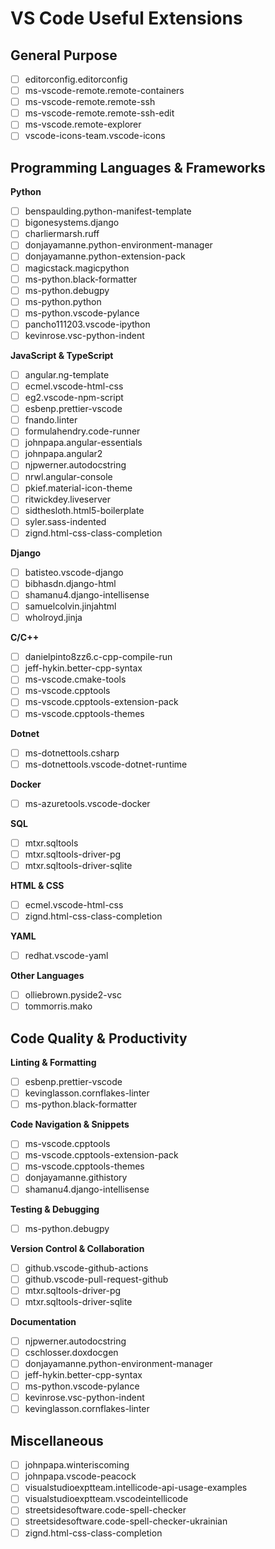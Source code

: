 # VS Code Useful Extensions

## General Purpose
- [ ] editorconfig.editorconfig
- [ ] ms-vscode-remote.remote-containers
- [ ] ms-vscode-remote.remote-ssh
- [ ] ms-vscode-remote.remote-ssh-edit
- [ ] ms-vscode.remote-explorer
- [ ] vscode-icons-team.vscode-icons

## Programming Languages & Frameworks

**Python**
- [ ] benspaulding.python-manifest-template
- [ ] bigonesystems.django
- [ ] charliermarsh.ruff
- [ ] donjayamanne.python-environment-manager
- [ ] donjayamanne.python-extension-pack
- [ ] magicstack.magicpython
- [ ] ms-python.black-formatter
- [ ] ms-python.debugpy
- [ ] ms-python.python
- [ ] ms-python.vscode-pylance
- [ ] pancho111203.vscode-ipython
- [ ] kevinrose.vsc-python-indent

**JavaScript & TypeScript**
- [ ] angular.ng-template
- [ ] ecmel.vscode-html-css
- [ ] eg2.vscode-npm-script
- [ ] esbenp.prettier-vscode
- [ ] fnando.linter
- [ ] formulahendry.code-runner
- [ ] johnpapa.angular-essentials
- [ ] johnpapa.angular2
- [ ] njpwerner.autodocstring
- [ ] nrwl.angular-console
- [ ] pkief.material-icon-theme
- [ ] ritwickdey.liveserver
- [ ] sidthesloth.html5-boilerplate
- [ ] syler.sass-indented
- [ ] zignd.html-css-class-completion

**Django**
- [ ] batisteo.vscode-django
- [ ] bibhasdn.django-html
- [ ] shamanu4.django-intellisense
- [ ] samuelcolvin.jinjahtml
- [ ] wholroyd.jinja

**C/C++**
- [ ] danielpinto8zz6.c-cpp-compile-run
- [ ] jeff-hykin.better-cpp-syntax
- [ ] ms-vscode.cmake-tools
- [ ] ms-vscode.cpptools
- [ ] ms-vscode.cpptools-extension-pack
- [ ] ms-vscode.cpptools-themes

**Dotnet**
- [ ] ms-dotnettools.csharp
- [ ] ms-dotnettools.vscode-dotnet-runtime

**Docker**
- [ ] ms-azuretools.vscode-docker

**SQL**
- [ ] mtxr.sqltools
- [ ] mtxr.sqltools-driver-pg
- [ ] mtxr.sqltools-driver-sqlite

**HTML & CSS**
- [ ] ecmel.vscode-html-css
- [ ] zignd.html-css-class-completion

**YAML**
- [ ] redhat.vscode-yaml

**Other Languages**
- [ ] olliebrown.pyside2-vsc
- [ ] tommorris.mako

## Code Quality & Productivity

**Linting & Formatting**
- [ ] esbenp.prettier-vscode
- [ ] kevinglasson.cornflakes-linter
- [ ] ms-python.black-formatter

**Code Navigation & Snippets**
- [ ] ms-vscode.cpptools
- [ ] ms-vscode.cpptools-extension-pack
- [ ] ms-vscode.cpptools-themes
- [ ] donjayamanne.githistory
- [ ] shamanu4.django-intellisense

**Testing & Debugging**
- [ ] ms-python.debugpy

**Version Control & Collaboration**
- [ ] github.vscode-github-actions
- [ ] github.vscode-pull-request-github
- [ ] mtxr.sqltools-driver-pg
- [ ] mtxr.sqltools-driver-sqlite

**Documentation**
- [ ] njpwerner.autodocstring
- [ ] cschlosser.doxdocgen
- [ ] donjayamanne.python-environment-manager
- [ ] jeff-hykin.better-cpp-syntax
- [ ] ms-python.vscode-pylance
- [ ] kevinrose.vsc-python-indent
- [ ] kevinglasson.cornflakes-linter

## Miscellaneous
- [ ] johnpapa.winteriscoming
- [ ] johnpapa.vscode-peacock
- [ ] visualstudioexptteam.intellicode-api-usage-examples
- [ ] visualstudioexptteam.vscodeintellicode
- [ ] streetsidesoftware.code-spell-checker
- [ ] streetsidesoftware.code-spell-checker-ukrainian
- [ ] zignd.html-css-class-completion
